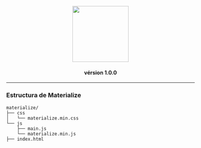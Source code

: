 <p align="center">
  <a href="http://materializecss.com/">
    <img src="http://materializecss.com/res/materialize.svg" width="150">
  </a>
</p>

<h4 aligN="center">vérsion 1.0.0</h4>

---

### Estructura de Materialize 
```console
materialize/
├── css
│   └── materialize.min.css
└── js
    ├── main.js
    └── materialize.min.js
├── index.html
```